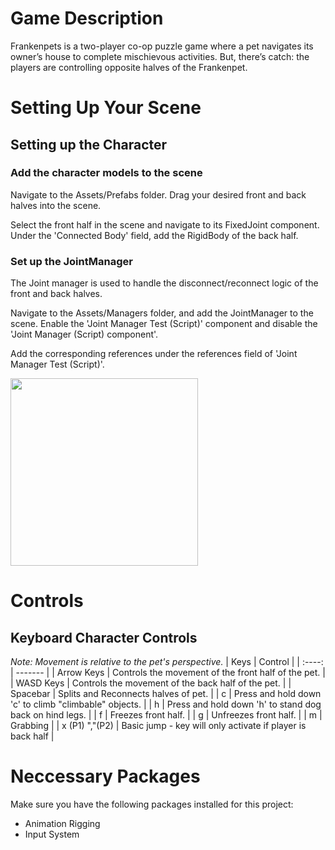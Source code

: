 # Game Description
Frankenpets is a two-player co-op puzzle game where a pet navigates its owner’s house to complete mischievous activities. But, there’s catch: the players are controlling opposite halves of the Frankenpet.

# Setting Up Your Scene
## Setting up the Character 
### Add the character models to the scene
Navigate to the Assets/Prefabs folder. Drag your desired front and back halves into the scene. 

Select the front half in the scene and navigate to its FixedJoint component. Under the 'Connected Body' field, add the RigidBody of the back half. 

### Set up the JointManager
The Joint manager is used to handle the disconnect/reconnect logic of the front and back halves. 

Navigate to the Assets/Managers folder, and add the JointManager to the scene. Enable the 'Joint Manager Test (Script)' component and disable the 'Joint Manager (Script) component'.

Add the corresponding references under the references field of 'Joint Manager Test (Script)'. 

<img src="https://github.com/user-attachments/assets/d786d37d-5cfa-4136-900e-5f0e7d6b4d42" width="300">

# Controls
## Keyboard Character Controls
_Note: Movement is relative to the pet's perspective._
| Keys | Control |
| :----: | ------- |
| Arrow Keys | Controls the movement of the front half of the pet. |
| WASD Keys | Controls the movement of the back half of the pet. |
| Spacebar | Splits and Reconnects halves of pet. |
| c | Press and hold down 'c' to climb "climbable" objects. |
| h | Press and hold down 'h' to stand dog back on hind legs. |
| f | Freezes front half. |
| g | Unfreezes front half. |
| m | Grabbing |
| x (P1)  ","(P2) | Basic jump - key will only activate if player is back half |
 

# Neccessary Packages
Make sure you have the following packages installed for this project:
* Animation Rigging
* Input System



